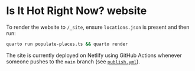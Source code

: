 # Is It Hot Right Now? website

To render the website to `/_site`, ensure `locations.json` is present and then run:

```bash
quarto run populate-places.ts && quarto render
```

The site is currently deployed on Netlify using GitHub Actions whenever someone pushes to the `main` branch (see [`publish.yml`](.github/workflows/publish.yml)).
